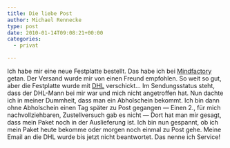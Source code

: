 ```yaml
---
title: Die liebe Post
author: Michael Rennecke
type: post
date: 2010-01-14T09:08:21+00:00
categories:
  - privat

---
```

Ich habe mir eine neue Festplatte bestellt. Das habe ich bei [Mindfactory][1] getan. Der Versand wurde mir von einen Freund empfohlen. So weit so gut, aber die Festplatte wurde mit [DHL][2] verschickt&#8230; Im Sendungsstatus steht, dass der DHL-Mann bei mir war und mich nicht angetroffen hat. Nun dachte ich in meiner Dummheit, dass man ein Abholschein bekommt. Ich bin dann ohne Abholschein einen Tag später zu Post gegangen &#8212; Einen 2., für mich nachvollziehbaren, Zustellversuch gab es nicht &#8212; Dort hat man mir gesagt, dass mein Paket noch in der Auslieferung ist. Ich bin nun gespannt, ob ich mein Paket heute bekomme oder morgen noch einmal zu Post gehe. Meine Email an die DHL wurde bis jetzt nicht beantwortet. Das nenne ich Service!

 [1]: http://www.mindfactory.de/
 [2]: http://www.dhl.de/